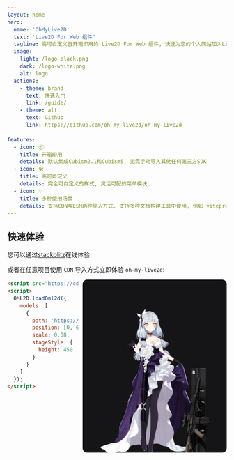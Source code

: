 ```yaml
---
layout: home
hero:
  name: 'OhMyLive2D'
  text: 'Live2D For Web 组件'
  tagline: 高可自定义且开箱即用的 Live2D For Web 组件, 快速为您的个人网站加入Live2D看板娘
  image:
    light: /logo-black.png
    dark: /logo-white.png
    alt: logo
  actions:
    - theme: brand
      text: 快速入门
      link: /guide/
    - theme: alt
      text: Github
      link: https://github.com/oh-my-live2d/oh-my-live2d

features:
  - icon: 📦
    title: 开箱即用   ️
    details: 默认集成Cubism2.1和Cubism5, 无需手动导入其他任何第三方SDK
  - icon: 🛠️
    title: 高可自定义
    details: 完全可自定义的样式, 灵活可配的菜单模块
  - icon: 💡
    title: 多种使用场景
    details: 支持CDN与ESM两种导入方式, 支持多种文档构建工具中使用, 例如 vitepress、vuepress
---
```


## 快速体验

您可以通过[stackblitz](https://stackblitz.com/edit/vitejs-vite-shccpw?file=main.js)在线体验

或者在任意项目使用 `CDN` 导入方式立即体验 `oh-my-live2d`:

<img align="right" style="margin-left:10px;border-radius: 10px;height:397px" src="https://raw.githubusercontent.com/hacxy/hacxy/main/images/%E5%BD%95%E5%B1%8F2024-03-21%2023.18.31.gif"/>

```html
<script src="https://cdn.jsdelivr.net/npm/oh-my-live2d/dist/index.min.js"></script>
<script>
  OML2D.loadOml2d({
    models: [
      {
        path: 'https://model.oml2d.com/HK416-1-normal/model.json',
        position: [0, 60],
        scale: 0.08,
        stageStyle: {
          height: 450
        }
      }
    ]
  });
</script>
```
